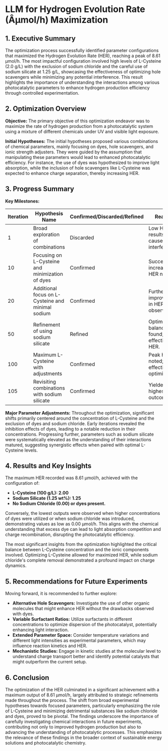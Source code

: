 # LLM for Hydrogen Evolution Rate (Âµmol/h) Maximization 

## 1. Executive Summary

The optimization process successfully identified parameter configurations that maximized the Hydrogen Evolution Rate (HER), reaching a peak of 8.61 µmol/h. The most impactful configuration involved high levels of L-Cysteine (2.0 g/L) with the exclusion of sodium chloride and the careful use of sodium silicate at 1.25 g/L, showcasing the effectiveness of optimizing hole scavengers while minimizing any potential interference. This result highlights the importance of understanding the interactions among various photocatalytic parameters to enhance hydrogen production efficiency through controlled experimentation.

## 2. Optimization Overview

**Objective:** 
The primary objective of this optimization endeavor was to maximize the rate of hydrogen production from a photocatalytic system using a mixture of different chemicals under UV and visible light exposure.

**Initial Hypotheses:**
The initial hypotheses proposed various combinations of chemical parameters, mainly focusing on dyes, hole scavengers, and ionic strength adjusters. They were guided by the assumption that manipulating these parameters would lead to enhanced photocatalytic efficiency. For instance, the use of dyes was hypothesized to improve light absorption, while the inclusion of hole scavengers like L-Cysteine was expected to enhance charge separation, thereby increasing HER.

## 3. Progress Summary

**Key Milestones:**

| Iteration | Hypothesis Name                                   | Confirmed/Discarded/Refined | Reason                                    |
|-----------|---------------------------------------------------|------------------------------|-------------------------------------------|
| 1         | Broad exploration of combinations                 | Discarded                    | Low HER results; dyes caused interference.|
| 10        | Focusing on L-Cysteine and minimization of dyes   | Confirmed                    | Successful increase in HER noted.       |
| 20        | Additional focus on L-Cysteine and minimal sodium | Confirmed                    | Further improvement in HER observed.    |
| 50        | Refinement of using sodium silicate               | Refined                      | Optimal balance found; effective HER.    |
| 100       | Maximum L-Cysteine with adjustments               | Confirmed                    | Peak HER noted; effective optimization.  |
| 105       | Revisiting combinations with sodium silicate      | Confirmed                    | Yielded highest HER outcome.            |

**Major Parameter Adjustments:**
Throughout the optimization, significant shifts primarily centered around the concentration of L-Cysteine and the exclusion of dyes and sodium chloride. Early iterations revealed the inhibition effects of dyes, leading to a notable reduction in their concentrations. Progressing further, parameters such as sodium silicate were systematically elevated as the understanding of their interactions matured, suggesting synergistic effects when paired with optimal L-Cysteine levels.

## 4. Results and Key Insights

The maximum HER recorded was 8.61 µmol/h, achieved with the configuration of:
- **L-Cysteine (100 g/L): 2.00**
- **Sodium Silicate (1.25 wt%): 1.25** 
- **No Sodium Chloride (0.00) or dyes present.**

Conversely, the lowest outputs were observed when higher concentrations of dyes were utilized or when sodium chloride was introduced, demonstrating values as low as 0.00 µmol/h. This aligns with the chemical understanding that excess dye can lead to light absorption competition and charge recombination, disrupting the photocatalytic efficiency.

The most significant insights from the optimization highlighted the critical balance between L-Cysteine concentration and the ionic components involved. Optimizing L-Cysteine allowed for maximized HER, while sodium chloride's complete removal demonstrated a profound impact on charge dynamics.

## 5. Recommendations for Future Experiments

Moving forward, it is recommended to further explore:
- **Alternative Hole Scavengers:** Investigate the use of other organic molecules that might enhance HER without the drawbacks observed with dyes.
- **Variable Surfactant Ratios:** Utilize surfactants in different concentrations to optimize dispersion of the photocatalyst, potentially enhancing light interaction.
- **Extended Parameter Space:** Consider temperature variations and different light intensities as experimental parameters, which may influence reaction kinetics and HER.
- **Mechanistic Studies:** Engage in kinetic studies at the molecular level to understand charge transport better and identify potential catalysts that might outperform the current setup.

## 6. Conclusion

The optimization of the HER culminated in a significant achievement with a maximum output of 8.61 µmol/h, largely attributed to strategic refinements made throughout the process. The shift from broad experimental hypotheses towards focused parameters, particularly emphasizing the role of L-Cysteine and minimizing detrimental substances like sodium chloride and dyes, proved to be pivotal. The findings underscore the importance of carefully investigating chemical interactions in future experiments, contributing not only to improved hydrogen production but also to advancing the understanding of photocatalytic processes. This emphasizes the relevance of these findings in the broader context of sustainable energy solutions and photocatalytic chemistry.
